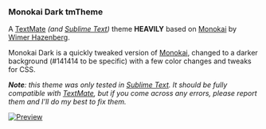 ### Monokai Dark tmTheme

A [TextMate][1] _(and [Sublime Text][2])_ theme __HEAVILY__ based on [Monokai][3] by [Wimer Hazenberg][4].

Monokai Dark is a quickly tweaked version of [Monokai][3], changed to a darker background (#141414 to be specific) with a few color changes and tweaks for CSS.

___Note__: this theme was only tested in [Sublime Text][2]. It should be fully compatible with [TextMate][1], but if you come across any errors, please report them and I'll do my best to fix them._

[![Preview][100]][5]


[1]: http://macromates.com/
[2]: http://www.sublimetext.com/
[3]: http://www.monokai.nl/blog/2006/07/15/textmate-color-theme/
[4]: http://monokai.nl/
[5]: https://github.com/Anomareh/Monokai-Dark.tmTheme/raw/master/screens/preview.png

[100]: https://github.com/Anomareh/Monokai-Dark.tmTheme/raw/master/screens/preview-thumb.png
